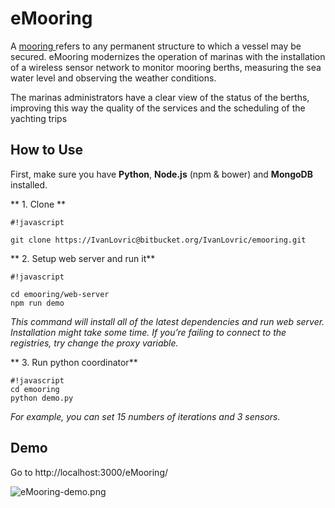 # **eMooring** #

A [mooring ](https://en.wikipedia.org/wiki/Mooring_(watercraft))refers to any permanent structure to which a vessel may be secured. eMooring modernizes the operation of marinas with the installation of a wireless sensor network to monitor mooring berths, measuring the sea water level and observing the weather conditions.

The marinas administrators have a clear view of the status of the berths, improving this way the quality of the services and the scheduling of the yachting trips


## How to Use ##
First, make sure you have **Python**, **Node.js** (npm & bower) and **MongoDB** installed.

** 1. Clone **

```
#!javascript

git clone https://IvanLovric@bitbucket.org/IvanLovric/emooring.git
```


** 2. Setup web server and run it**

```
#!javascript

cd emooring/web-server
npm run demo
```

*This command will install all of the latest dependencies and run web server. Installation might take some time. If you’re failing to connect to the registries, try change the proxy variable.*

** 3. Run python coordinator**

```
#!javascript
cd emooring
python demo.py
```
*For example, you can set 15 numbers of iterations and 3 sensors.*


## Demo ##
Go to http://localhost:3000/eMooring/

![eMooring-demo.png](https://bitbucket.org/repo/zrMbeA/images/1354752457-eMooring-demo.png)